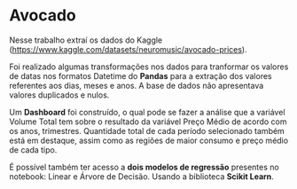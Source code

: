 # Avocado

Nesse trabalho extraí os dados do Kaggle (https://www.kaggle.com/datasets/neuromusic/avocado-prices). 

Foi realizado algumas transformações nos dados para tranformar os valores de datas nos formatos Datetime do **Pandas** para a extração dos valores referentes aos dias, meses e anos. A base de dados não apresentava valores duplicados e nulos.

Um **Dashboard** foi construído, o qual pode se fazer a análise que a variável Volume Total tem sobre o resultado da  variável Preço Médio de acordo com os anos, trimestres. Quantidade total de cada período selecionado também está em destaque, assim como as regiões de maior consumo e preço médio de cada tipo.

É possível também ter acesso a **dois modelos de regressão** presentes no notebook: Linear e Árvore de Decisão. Usando a biblioteca **Scikit Learn**.
